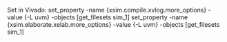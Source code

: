 Set in Vivado:
set_property -name {xsim.compile.xvlog.more_options} -value {-L uvm} -objects [get_filesets sim_1]
set_property -name {xsim.elaborate.xelab.more_options} -value {-L uvm} -objects [get_filesets sim_1]